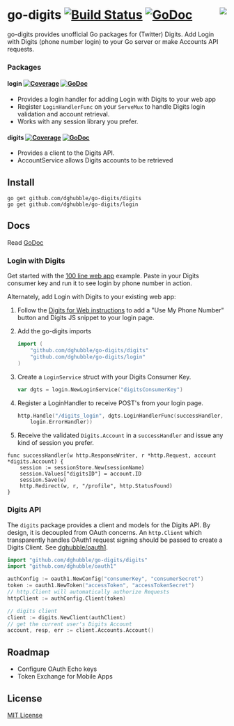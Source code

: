 
# go-digits [![Build Status](https://travis-ci.org/dghubble/go-digits.png)](https://travis-ci.org/dghubble/go-digits) [![GoDoc](http://godoc.org/github.com/dghubble/go-digits?status.png)](http://godoc.org/github.com/dghubble/go-digits) <img align="right" src="http://storage.googleapis.com/dghubble/digits-gopher.png">

go-digits provides unofficial Go packages for (Twitter) Digits. Add Login with Digits (phone number login) to your Go server or make Accounts API requests.

### Packages

#### login [![Coverage](http://gocover.io/_badge/github.com/dghubble/go-digits/login)](http://gocover.io/github.com/dghubble/go-digits/login) [![GoDoc](http://godoc.org/github.com/dghubble/go-digits/login?status.png)](http://godoc.org/github.com/dghubble/go-digits/login)

* Provides a login handler for adding Login with Digits to your web app
* Register `LoginHandlerFunc` on your `ServeMux` to handle Digits login validation and account retrieval.
* Works with any session library you prefer.

#### digits [![Coverage](http://gocover.io/_badge/github.com/dghubble/go-digits/digits)](http://gocover.io/github.com/dghubble/go-digits/digits) [![GoDoc](http://godoc.org/github.com/dghubble/go-digits/digits?status.png)](http://godoc.org/github.com/dghubble/go-digits/digits)

* Provides a client to the Digits API.
* AccountService allows Digits accounts to be retrieved

## Install

    go get github.com/dghubble/go-digits/digits
    go get github.com/dghubble/go-digits/login

## Docs

Read [GoDoc](https://godoc.org/github.com/dghubble/go-digits)

### Login with Digits

Get started with the [100 line web app](examples/login) example. Paste in your Digits consumer key and run it to see login by phone number in action.

Alternately, add Login with Digits to your existing web app:

1. Follow the [Digits for Web instructions](https://dev.twitter.com/twitter-kit/web/digits) to add a "Use My Phone Number" button and Digits JS snippet to your login page.
2. Add the go-digits imports
    
    ```go
    import (
        "github.com/dghubble/go-digits/digits"
        "github.com/dghubble/go-digits/login"
    )
    ```

3. Create a `LoginService` struct with your Digits Consumer Key.
    
    ```go
    var dgts = login.NewLoginService("digitsConsumerKey")
    ```

4. Register a LoginHandler to receive POST's from your login page.

    ```go
    http.Handle("/digits_login", dgts.LoginHandlerFunc(successHandler,
        login.ErrorHandler))
    ```

5. Receive the validated `Digits.Account` in a `successHandler` and issue any kind of session you prefer.

```
func successHandler(w http.ResponseWriter, r *http.Request, account *digits.Account) {
    session := sessionStore.New(sessionName)
    session.Values["digitsID"] = account.ID
    session.Save(w)
    http.Redirect(w, r, "/profile", http.StatusFound)
}
```

### Digits API

The `digits` package provides a client and models for the Digits API. By design, it is decoupled from OAuth concerns. An `http.Client` which transparently handles OAuth1 request signing should be passed to create a Digits Client. See [dghubble/oauth1](https://github.com/dghubble/oauth1).

```go
import "github.com/dghubble/go-digits/digits"
import "github.com/dghubble/oauth1"

authConfig := oauth1.NewConfig("consumerKey", "consumerSecret")
token := oauth1.NewToken("accessToken", "accessTokenSecret")
// http.Client will automatically authorize Requests
httpClient := authConfig.Client(token)

// digits client
client := digits.NewClient(authClient)
// get the current user's Digits Account
account, resp, err := client.Accounts.Account()
```

## Roadmap

* Configure OAuth Echo keys
* Token Exchange for Mobile Apps

## License

[MIT License](LICENSE)


